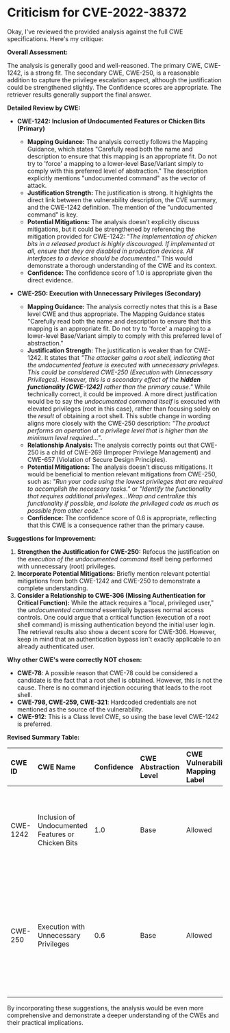 # Criticism for CVE-2022-38372

Okay, I've reviewed the provided analysis against the full CWE specifications. Here's my critique:

**Overall Assessment:**

The analysis is generally good and well-reasoned. The primary CWE, CWE-1242, is a strong fit. The secondary CWE, CWE-250, is a reasonable addition to capture the privilege escalation aspect, although the justification could be strengthened slightly. The Confidence scores are appropriate. The retriever results generally support the final answer.

**Detailed Review by CWE:**

*   **CWE-1242: Inclusion of Undocumented Features or Chicken Bits (Primary)**

    *   **Mapping Guidance:** The analysis correctly follows the Mapping Guidance, which states "Carefully read both the name and description to ensure that this mapping is an appropriate fit. Do not try to 'force' a mapping to a lower-level Base/Variant simply to comply with this preferred level of abstraction." The description explicitly mentions "undocumented command" as the vector of attack.
    *   **Justification Strength:** The justification is strong. It highlights the direct link between the vulnerability description, the CVE summary, and the CWE-1242 definition. The mention of the "undocumented command" is key.
    *   **Potential Mitigations:** The analysis doesn't explicitly discuss mitigations, but it could be strengthened by referencing the mitigation provided for CWE-1242: *"The implementation of chicken bits in a released product is highly discouraged. If implemented at all, ensure that they are disabled in production devices. All interfaces to a device should be documented."* This would demonstrate a thorough understanding of the CWE and its context.
    *   **Confidence:** The confidence score of 1.0 is appropriate given the direct evidence.

*   **CWE-250: Execution with Unnecessary Privileges (Secondary)**

    *   **Mapping Guidance:** The analysis correctly notes that this is a Base level CWE and thus appropriate. The Mapping Guidance states "Carefully read both the name and description to ensure that this mapping is an appropriate fit. Do not try to 'force' a mapping to a lower-level Base/Variant simply to comply with this preferred level of abstraction."
    *   **Justification Strength:** The justification is weaker than for CWE-1242. It states that *\"The attacker gains a root shell, indicating that the undocumented feature is executed with unnecessary privileges. This could be considered CWE-250 (Execution with Unnecessary Privileges). However, this is a secondary effect of the **hidden functionality [CWE-1242]** rather than the primary cause."* While technically correct, it could be improved.  A more direct justification would be to say the *undocumented command* *itself* is executed with elevated privileges (root in this case), rather than focusing solely on the *result* of obtaining a root shell. This subtle change in wording aligns more closely with the CWE-250 description: *"The product performs an operation at a privilege level that is higher than the minimum level required..."*.
    *   **Relationship Analysis:**  The analysis correctly points out that CWE-250 is a child of CWE-269 (Improper Privilege Management) and CWE-657 (Violation of Secure Design Principles).
    *   **Potential Mitigations:** The analysis doesn't discuss mitigations. It would be beneficial to mention relevant mitigations from CWE-250, such as: *"Run your code using the lowest privileges that are required to accomplish the necessary tasks."* or *"Identify the functionality that requires additional privileges...Wrap and centralize this functionality if possible, and isolate the privileged code as much as possible from other code."*
    *   **Confidence:** The confidence score of 0.6 is appropriate, reflecting that this CWE is a consequence rather than the primary cause.

**Suggestions for Improvement:**

1.  **Strengthen the Justification for CWE-250:** Refocus the justification on the *execution of the undocumented command* itself being performed with unnecessary (root) privileges.
2.  **Incorporate Potential Mitigations:** Briefly mention relevant potential mitigations from both CWE-1242 and CWE-250 to demonstrate a complete understanding.
3.  **Consider a Relationship to CWE-306 (Missing Authentication for Critical Function):** While the attack requires a "local, privileged user," the *undocumented command* essentially bypasses normal access controls. One could argue that a critical function (execution of a root shell command) is missing authentication beyond the initial user login.  The retrieval results also show a decent score for CWE-306.  However, keep in mind that an authentication bypass isn't exactly applicable to an already authenticated user.

**Why other CWE's were correctly NOT chosen:**
- **CWE-78**: A possible reason that CWE-78 could be considered a candidate is the fact that a root shell is obtained. However, this is not the cause. There is no command injection occuring that leads to the root shell.
- **CWE-798, CWE-259, CWE-321**: Hardcoded credentials are not mentioned as the source of the vulnerability.
- **CWE-912**: This is a Class level CWE, so using the base level CWE-1242 is preferred.

**Revised Summary Table:**

| CWE ID  | CWE Name                                                       | Confidence | CWE Abstraction Level | CWE Vulnerability Mapping Label | CWE-Vulnerability Mapping Notes                                                                                                                                    |
| :-------- | :------------------------------------------------------------- | :--------- | :-------------------- | :------------------------------ | :----------------------------------------------------------------------------------------------------------------------------------------------------------------- |
| CWE-1242 | Inclusion of Undocumented Features or Chicken Bits            | 1.0        | Base                  | Allowed                         | Primary CWE. Mitigations include disabling undocumented features in production and documenting all interfaces.                                                        |
| CWE-250  | Execution with Unnecessary Privileges                          | 0.6        | Base                  | Allowed                         | Secondary Candidate. Captures the elevated privileges with which the undocumented command is executed. Mitigations include using the least privilege principle. |

By incorporating these suggestions, the analysis would be even more comprehensive and demonstrate a deeper understanding of the CWEs and their practical implications.
